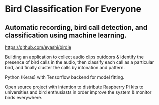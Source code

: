 # Bird Classification For Everyone
## Automatic recording, bird call detection, and classification using machine learning.

https://github.com/eyashi/birdie

Building an application to collect audio clips outdoors & identify the presence of bird calls in the audio, then classify each call as a particular bird, and finally cluster the calls by intonation and pattern.

Python (Keras) with Tensorflow backend for model fitting.

Open source project with intention to distribute Raspberry Pi kits to universities and bird enthusiasts in order improve the system & monitor birds everywhere.

